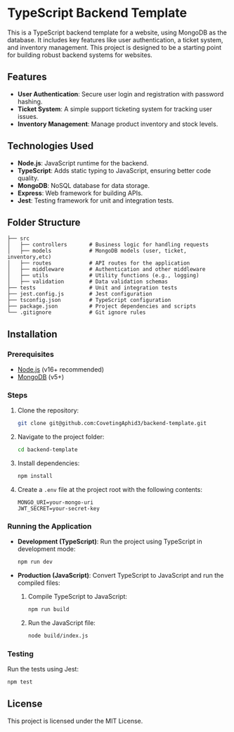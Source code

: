 # TypeScript Backend Template

This is a TypeScript backend template for a website, using MongoDB as the database. It includes key features like user authentication, a ticket system, and inventory management. This project is designed to be a starting point for building robust backend systems for websites.

## Features
- **User Authentication**: Secure user login and registration with password hashing.
- **Ticket System**: A simple support ticketing system for tracking user issues.
- **Inventory Management**: Manage product inventory and stock levels.

## Technologies Used
- **Node.js**: JavaScript runtime for the backend.
- **TypeScript**: Adds static typing to JavaScript, ensuring better code quality.
- **MongoDB**: NoSQL database for data storage.
- **Express**: Web framework for building APIs.
- **Jest**: Testing framework for unit and integration tests.

## Folder Structure
```plaintext
├── src
│   ├── controllers       # Business logic for handling requests
│   ├── models            # MongoDB models (user, ticket, inventory,etc)
│   ├── routes            # API routes for the application
│   ├── middleware        # Authentication and other middleware
│   ├── utils             # Utility functions (e.g., logging)
│   ├── validation        # Data validation schemas
├── tests                 # Unit and integration tests
├── jest.config.js        # Jest configuration
├── tsconfig.json         # TypeScript configuration
├── package.json          # Project dependencies and scripts
└── .gitignore            # Git ignore rules
```

## Installation

### Prerequisites
- [Node.js](https://nodejs.org/) (v16+ recommended)
- [MongoDB](https://www.mongodb.com/) (v5+)

### Steps

1. Clone the repository:
   ```bash
   git clone git@github.com:CovetingAphid3/backend-template.git
   ```

2. Navigate to the project folder:
   ```bash
   cd backend-template
   ```

3. Install dependencies:
   ```bash
   npm install
   ```

4. Create a `.env` file at the project root with the following contents:
   ```plaintext
   MONGO_URI=your-mongo-uri
   JWT_SECRET=your-secret-key
   ```

### Running the Application

- **Development (TypeScript)**: Run the project using TypeScript in development mode:
   ```bash
   npm run dev
   ```

- **Production (JavaScript)**: Convert TypeScript to JavaScript and run the compiled files:
   1. Compile TypeScript to JavaScript:
      ```bash
      npm run build
      ```
   2. Run the JavaScript file:
      ```bash
      node build/index.js
      ```

### Testing

Run the tests using Jest:
```bash
npm test
```

## License
This project is licensed under the MIT License.



